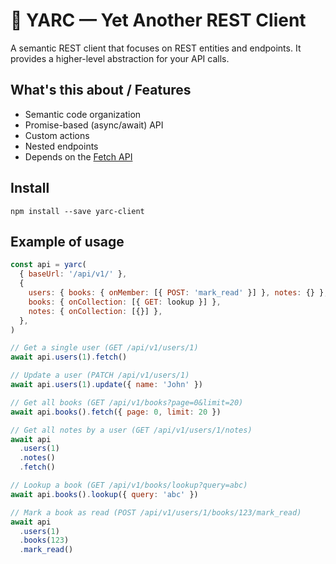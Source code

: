 # 🌱 YARC — Yet Another REST Client

A semantic REST client that focuses on REST entities and endpoints. It provides a higher-level abstraction for your API calls.

## What's this about / Features

- Semantic code organization
- Promise-based (async/await) API
- Custom actions
- Nested endpoints
- Depends on the [Fetch API](https://developer.mozilla.org/en-US/docs/Web/API/Fetch_API)

## Install

```
npm install --save yarc-client
```

## Example of usage

```javascript
const api = yarc(
  { baseUrl: '/api/v1/' },
  {
    users: { books: { onMember: [{ POST: 'mark_read' }] }, notes: {} },
    books: { onCollection: [{ GET: lookup }] },
    notes: { onCollection: [{}] },
  },
)

// Get a single user (GET /api/v1/users/1)
await api.users(1).fetch()

// Update a user (PATCH /api/v1/users/1)
await api.users(1).update({ name: 'John' })

// Get all books (GET /api/v1/books?page=0&limit=20)
await api.books().fetch({ page: 0, limit: 20 })

// Get all notes by a user (GET /api/v1/users/1/notes)
await api
  .users(1)
  .notes()
  .fetch()

// Lookup a book (GET /api/v1/books/lookup?query=abc)
await api.books().lookup({ query: 'abc' })

// Mark a book as read (POST /api/v1/users/1/books/123/mark_read)
await api
  .users(1)
  .books(123)
  .mark_read()
```
